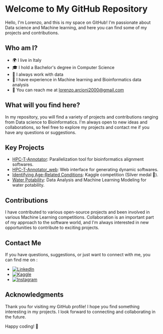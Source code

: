 # Welcome to My GitHub Repository

Hello, I'm Lorenzo, and this is my space on GitHub! I'm passionate about Data science and Machine learning, and here you can find some of my projects and contributions.

## Who am I?

- 🌍 I live in Italy
- 🎓 I hold a Bachelor's degree in Computer Science
- 💼 I always work with data
- 🚀 I have experience in Machine learning and Bioinformatics data analysis
- 📧 You can reach me at lorenzo.arcioni2000@gmail.com

## What will you find here?

In my repository, you will find a variety of projects and contributions ranging from Data science to Bioinformatics. I'm always open to new ideas and collaborations, so feel free to explore my projects and contact me if you have any questions or suggestions.

## Key Projects

- [HPC-T-Annotator](https://github.com/lorenzo-arcioni/HPC-T-Annotator): Parallelization tool for bioinformatics alignment softwares.
- [HPC-T-Annotator_web](http://raganella.deb.unitus.it:49152/): Web interface for generating dynamic softwares.
- [Identifying Age-Related Conditions](https://github.com/lorenzo-arcioni/icr-identify-age-related-conditions): Kaggle competition (Silver medal 🥈).
- [Water Potability](https://github.com/lorenzo-arcioni/water-potability): Data Analysis and Machine Learning Modeling for water potability.

## Contributions

I have contributed to various open-source projects and been involved in various Machine Learning competitions. Collaboration is an important part of my approach to the software world, and I'm always interested in new opportunities to contribute to exciting projects.

## Contact Me

If you have questions, suggestions, or just want to connect with me, you can find me on :
- [![LinkedIn](https://www.example.com/kaggle-icon.png)](https://www.linkedin.com/in/lorenzo-arcioni-216b921b5/)
- [![Kaggle](https://www.example.com/kaggle-icon.png)](https://www.kaggle.com/lorenzoarcioni)
- [![Instagram](https://www.example.com/instagram-icon.png)](https://www.instagram.com/lorenzo_arcioni/)

## Acknowledgments

Thank you for visiting my GitHub profile! I hope you find something interesting in my projects. I look forward to connecting and collaborating in the future.

Happy coding! 🚀
